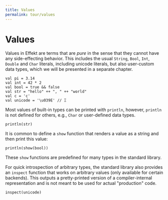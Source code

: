 ```yaml
---
title: Values
permalink: tour/values
---
```


# Values

Values in Effekt are terms that are _pure_ in the sense that they cannot have any side-effecting behavior. This includes
the usual `String`, `Bool`, `Int`, `Double` and `Char` literals, including unicode literals, but also user-custom data types, which we will be presented in a separate chapter.

```
val pi = 3.14
val int = 42 * 2
val bool = true && false
val str = "hello" ++ ", " ++ "world"
val c = 'c'
val unicode = '\u039E' // Ξ
```

Most values of built-in types can be printed with `println`, however, `println` is not defined for others, e.g., `Char` or user-defined data types.

```effekt:repl
println(str)
```
It is common to define a `show` function that renders a value as a string and then print this value:

```effekt:repl
println(show(bool))
```

These `show` functions are predefined for many types in the standard library.

For quick introspection of arbitrary types, the standard library also provides an `inspect` function that works on arbitrary values (only available for certain backends). This outputs a pretty-printed version of a compiler-internal representation and is not meant to be used for actual "production" code.

```effekt:repl
inspect(unicode)
```
